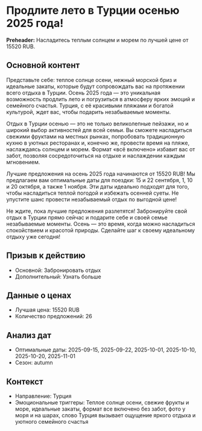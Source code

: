 # Продлите лето в Турции осенью 2025 года!

**Preheader:** Насладитесь теплым солнцем и морем по лучшей цене от 15520 RUB.

## Основной контент

Представьте себе: теплое солнце осени, нежный морской бриз и идеальные закаты, которые будут сопровождать вас на протяжении всего отдыха в Турции. Осень 2025 года — это уникальная возможность продлить лето и погрузиться в атмосферу ярких эмоций и семейного счастья. Турция, с её красивыми пляжами и богатой культурой, ждет вас, чтобы подарить незабываемые моменты. 

Отдых в Турции осенью — это не только великолепные пейзажи, но и широкий выбор активностей для всей семьи. Вы сможете насладиться свежими фруктами на местных рынках, попробовать традиционную кухню в уютных ресторанах и, конечно же, провести время на пляже, наслаждаясь солнцем и морем. Формат «всё включено» избавит вас от забот, позволяя сосредоточиться на отдыхе и наслаждении каждым мгновением. 

Лучшие предложения на осень 2025 года начинаются от 15520 RUB! Мы предлагаем вам оптимальные даты для поездки: 15 и 22 сентября, 1, 10 и 20 октября, а также 1 ноября. Эти даты идеально подходят для того, чтобы насладиться теплой погодой и избежать осенней суеты. Не упустите шанс провести незабываемый отдых по выгодной цене! 

Не ждите, пока лучшие предложения разлетятся! Забронируйте свой отдых в Турции прямо сейчас и подарите себе и своей семье незабываемые моменты. Осень — это время, когда можно насладиться спокойствием и красотой природы. Сделайте шаг к своему идеальному отдыху уже сегодня!

## Призыв к действию

- Основной: Забронировать отдых
- Дополнительный: Узнать больше

## Данные о ценах

- Лучшая цена: 15520 RUB
- Количество предложений: 26

## Анализ дат

- Оптимальные даты: 2025-09-15, 2025-09-22, 2025-10-01, 2025-10-10, 2025-10-20, 2025-11-01
- Сезон: autumn

## Контекст

- Направление: Турция
- Эмоциональные триггеры: Теплое солнце осени, свежие фрукты и море, идеальные закаты, формат все включено без забот, фото у моря и на шарах, слово Турция вызывает ощущение яркого отдыха и уютного семейного счастья
